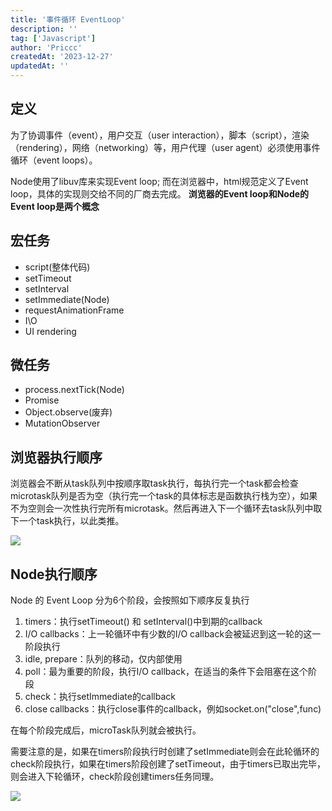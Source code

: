 ```yaml
---
title: '事件循环 EventLoop'
description: ''
tag: ['Javascript']
author: 'Priccc'
createdAt: '2023-12-27'
updatedAt: ''
---
```


## 定义

为了协调事件（event），用户交互（user interaction），脚本（script），渲染（rendering），网络（networking）等，用户代理（user agent）必须使用事件循环（event loops）。

Node使用了libuv库来实现Event loop; 而在浏览器中，html规范定义了Event loop，具体的实现则交给不同的厂商去完成。
**浏览器的Event loop和Node的Event loop是两个概念**

## 宏任务

* script(整体代码)
* setTimeout
* setInterval
* setImmediate(Node)
* requestAnimationFrame
* I\O
* UI rendering

## 微任务

* process.nextTick(Node)
* Promise
* Object.observe(废弃)
* MutationObserver

## 浏览器执行顺序

浏览器会不断从task队列中按顺序取task执行，每执行完一个task都会检查microtask队列是否为空（执行完一个task的具体标志是函数执行栈为空），如果不为空则会一次性执行完所有microtask。然后再进入下一个循环去task队列中取下一个task执行，以此类推。

![](https://segmentfault.com/img/bV6itK?w=810&h=414)

## Node执行顺序

Node 的 Event Loop 分为6个阶段，会按照如下顺序反复执行
1. timers：执行setTimeout() 和 setInterval()中到期的callback
2. I/O callbacks：上一轮循环中有少数的I/O callback会被延迟到这一轮的这一阶段执行
3. idle, prepare：队列的移动，仅内部使用
4. poll：最为重要的阶段，执行I/O callback，在适当的条件下会阻塞在这个阶段
5. check：执行setImmediate的callback
6. close callbacks：执行close事件的callback，例如socket.on("close",func)

在每个阶段完成后，microTask队列就会被执行。

需要注意的是，如果在timers阶段执行时创建了setImmediate则会在此轮循环的check阶段执行，如果在timers阶段创建了setTimeout，由于timers已取出完毕，则会进入下轮循环，check阶段创建timers任务同理。

![](https://segmentfault.com/img/bV6iwC?w=655&h=503)
